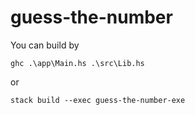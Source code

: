 # guess-the-number

You can build by
```
ghc .\app\Main.hs .\src\Lib.hs
```
or
```
stack build --exec guess-the-number-exe
```